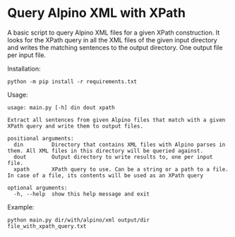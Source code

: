 # Query Alpino XML with XPath

A basic script to query Alpino XML files for a given XPath construction. It looks for the XPath query
in all the XML files of the given input directory and writes the matching sentences to the output
directory. One output file per input file. 

Installation:

```shell
python -m pip install -r requirements.txt
```

Usage:

```
usage: main.py [-h] din dout xpath

Extract all sentences from given Alpino files that match with a given XPath query and write them to output files.

positional arguments:
  din         Directory that contains XML files with Alpino parses in them. All XML files in this directory will be queried against.
  dout        Output directory to write results to, one per input file.
  xpath       XPath query to use. Can be a string or a path to a file. In case of a file, its contents will be used as an XPath query

optional arguments:
  -h, --help  show this help message and exit
```

Example:

```shell
python main.py dir/with/alpino/xml output/dir file_with_xpath_query.txt
```

